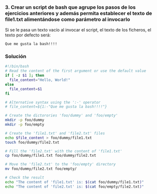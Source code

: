 ### 3. Crear un script de bash que agrupe los pasos de los ejercicios anteriores y además permita establecer el texto de file1.txt alimentándose como parámetro al invocarlo

Si se le pasa un texto vacío al invocar el script, el texto de los ficheros, el texto por defecto será:

```bash
Que me gusta la bash!!!!
```

### Solución

```sh
#!/bin/bash
# Read the content of the first argument or use the default value
if [ -z $1 ]; then
  file_content="Hello, World!"
else
  file_content=$1
fi

# Alternative syntax using the ':-' operator
# file_content=${1:-"Que me gusta la bash!!!!"}

# Create the dictorories 'foo/dummy' and 'foo/empty'
mkdir -p foo/dummy
mkdir -p foo/empty

# Create the 'file1.txt' and 'file2.txt' files
echo $file_content > foo/dummy/file1.txt
touch foo/dummy/file2.txt

# Fill the 'file2.txt' with the content of 'file1.txt'
cp foo/dummy/file1.txt foo/dummy/file2.txt

# Move the 'file2.txt' to the 'foo/empty' directory
mv foo/dummy/file2.txt foo/empty/

# Check the result
echo "The content of 'file1.txt' is: $(cat foo/dummy/file1.txt)"
echo "The content of 'file2.txt' is: $(cat foo/empty/file2.txt)"
```
